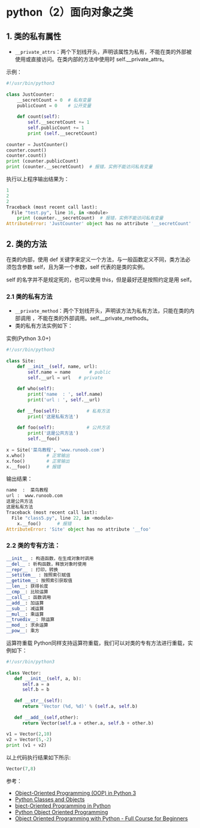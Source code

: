 #  python（2）面向对象之类



## 1. 类的私有属性

 - `__private_attrs`：两个下划线开头，声明该属性为私有，不能在类的外部被使用或直接访问。在类内部的方法中使用时 self.__private_attrs。

示例：

```python
#!/usr/bin/python3
 
class JustCounter:
    __secretCount = 0  # 私有变量
    publicCount = 0    # 公开变量
 
    def count(self):
        self.__secretCount += 1
        self.publicCount += 1
        print (self.__secretCount)
 
counter = JustCounter()
counter.count()
counter.count()
print (counter.publicCount)
print (counter.__secretCount)  # 报错，实例不能访问私有变量
```
执行以上程序输出结果为：

```python
1
2
2
Traceback (most recent call last):
  File "test.py", line 16, in <module>
    print (counter.__secretCount)  # 报错，实例不能访问私有变量
AttributeError: 'JustCounter' object has no attribute '__secretCount'
```

## 2. 类的方法
在类的内部，使用 def 关键字来定义一个方法，与一般函数定义不同，类方法必须包含参数 self，且为第一个参数，self 代表的是类的实例。

self 的名字并不是规定死的，也可以使用 this，但是最好还是按照约定是用 self。

### 2.1 类的私有方法

 - `__private_method`：两个下划线开头，声明该方法为私有方法，只能在类的内部调用 ，不能在类的外部调用。self.__private_methods。
 - 类的私有方法实例如下：

实例(Python 3.0+)

```python
#!/usr/bin/python3
 
class Site:
    def __init__(self, name, url):
        self.name = name       # public
        self.__url = url   # private
 
    def who(self):
        print('name  : ', self.name)
        print('url : ', self.__url)
 
    def __foo(self):          # 私有方法
        print('这是私有方法')
 
    def foo(self):            # 公共方法
        print('这是公共方法')
        self.__foo()
 
x = Site('菜鸟教程', 'www.runoob.com')
x.who()        # 正常输出
x.foo()        # 正常输出
x.__foo()      # 报错
```
输出结果：

```python
name  :  菜鸟教程
url :  www.runoob.com
这是公共方法
这是私有方法
Traceback (most recent call last):
  File "class5.py", line 22, in <module>
    x.__foo()      # 报错
AttributeError: 'Site' object has no attribute '__foo'
```
### 2.2 类的专有方法：

```python
__init__ : 构造函数，在生成对象时调用
__del__ : 析构函数，释放对象时使用
__repr__ : 打印，转换
__setitem__ : 按照索引赋值
__getitem__: 按照索引获取值
__len__: 获得长度
__cmp__: 比较运算
__call__: 函数调用
__add__: 加运算
__sub__: 减运算
__mul__: 乘运算
__truediv__: 除运算
__mod__: 求余运算
__pow__: 乘方
```

运算符重载
Python同样支持运算符重载，我们可以对类的专有方法进行重载，实例如下：

```python
#!/usr/bin/python3
 
class Vector:
   def __init__(self, a, b):
      self.a = a
      self.b = b
 
   def __str__(self):
      return 'Vector (%d, %d)' % (self.a, self.b)
   
   def __add__(self,other):
      return Vector(self.a + other.a, self.b + other.b)
 
v1 = Vector(2,10)
v2 = Vector(5,-2)
print (v1 + v2)
```
以上代码执行结果如下所示:

```python
Vector(7,8)
```
参考：

 - [Object-Oriented Programming (OOP) in Python 3](https://realpython.com/python3-object-oriented-programming/)
 - [Python Classes and Objects](https://www.w3schools.com/python/python_classes.asp)
 - [bject-Oriented Programming in Python](https://www.freecodecamp.org/news/object-oriented-programming-in-python/)
 - [Python Object Oriented Programming](https://www.programiz.com/python-programming/object-oriented-programming)
 - [Object Oriented Programming with Python - Full Course for Beginners](https://www.youtube.com/watch?v=Ej_02ICOIgs)
